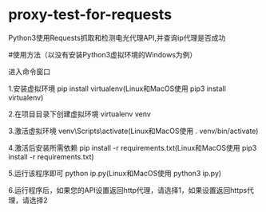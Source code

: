 # proxy-test-for-requests
Python3使用Requests抓取和检测电光代理API,并查询ip代理是否成功

#使用方法（以没有安装Python3虚拟环境的Windows为例）

进入命令窗口

1.安装虚拟环境  pip install virtualenv(Linux和MacOS使用 pip3 install virtualenv)

2.在项目目录下创建虚拟环境 virtualenv venv

3.激活虚拟环境 venv\Scripts\activate(Linux和MacOS使用 . venv/bin/activate)

4.激活后安装所需依赖 pip install -r requirements.txt(Linux和MacOS使用 pip3 install -r requirements.txt)

5.运行该程序即可 python ip.py(Linux和MacOS使用 python3 ip.py)

6.运行程序后，如果您的API设置返回http代理，请选择1，如果设置返回https代理，请选择2
